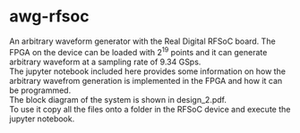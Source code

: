 # awg-rfsoc
An arbitrary waveform generator with the Real Digital RFSoC board.
The FPGA on the device can be loaded with $2^{19}$ points and it can generate arbitrary waveform at a sampling rate of 9.34 GSps.<br>
The jupyter notebook included here provides some information on how the arbitrary wavefrom generation is implemented in the FPGA and how it can be programmed.<br>
The block diagram of the system is shown in design_2.pdf.<br>
To use it copy all the files onto a folder in the RFSoC device and execute the jupyter notebook.

